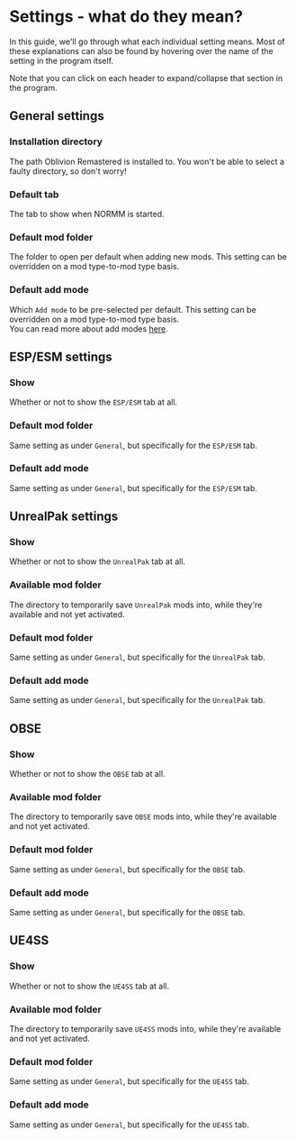 # Settings - what do they mean?
In this guide, we'll go through what each individual setting means. Most of these explanations can also be found by hovering over the name of the setting in the program itself.

Note that you can click on each header to expand/collapse that section in the program.

## General settings
### Installation directory
The path Oblivion Remastered is installed to. You won't be able to select a faulty directory, so don't worry!

### Default tab
The tab to show when NORMM is started.

### Default mod folder
The folder to open per default when adding new mods. This setting can be overridden on a mod type-to-mod type basis.

### Default add mode
Which `Add mode` to be pre-selected per default. This setting can be overridden on a mod type-to-mod type basis.  
You can read more about add modes [here](/docs/add-modes.md).

## ESP/ESM settings
### Show
Whether or not to show the `ESP/ESM` tab at all.

### Default mod folder
Same setting as under `General`, but specifically for the `ESP/ESM` tab.

### Default add mode
Same setting as under `General`, but specifically for the `ESP/ESM` tab.

## UnrealPak settings
### Show
Whether or not to show the `UnrealPak` tab at all.

### Available mod folder
The directory to temporarily save `UnrealPak` mods into, while they're available and not yet activated.

### Default mod folder
Same setting as under `General`, but specifically for the `UnrealPak` tab.

### Default add mode
Same setting as under `General`, but specifically for the `UnrealPak` tab.

## OBSE
### Show
Whether or not to show the `OBSE` tab at all.

### Available mod folder
The directory to temporarily save `OBSE` mods into, while they're available and not yet activated.

### Default mod folder
Same setting as under `General`, but specifically for the `OBSE` tab.

### Default add mode
Same setting as under `General`, but specifically for the `OBSE` tab.

## UE4SS
### Show
Whether or not to show the `UE4SS` tab at all.

### Available mod folder
The directory to temporarily save `UE4SS` mods into, while they're available and not yet activated.

### Default mod folder
Same setting as under `General`, but specifically for the `UE4SS` tab.

### Default add mode
Same setting as under `General`, but specifically for the `UE4SS` tab.
